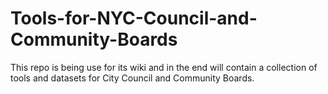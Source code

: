 Tools-for-NYC-Council-and-Community-Boards
==========================================

This repo is being use for its wiki and in the end will contain a collection of tools and datasets for City Council and Community Boards.
